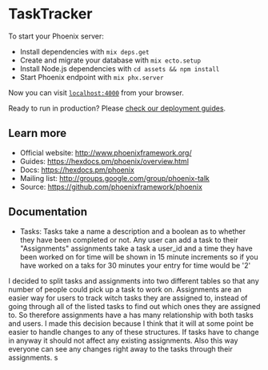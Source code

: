 # TaskTracker

To start your Phoenix server:

  * Install dependencies with `mix deps.get`
  * Create and migrate your database with `mix ecto.setup`
  * Install Node.js dependencies with `cd assets && npm install`
  * Start Phoenix endpoint with `mix phx.server`

Now you can visit [`localhost:4000`](http://localhost:4000) from your browser.

Ready to run in production? Please [check our deployment guides](https://hexdocs.pm/phoenix/deployment.html).

## Learn more

  * Official website: http://www.phoenixframework.org/
  * Guides: https://hexdocs.pm/phoenix/overview.html
  * Docs: https://hexdocs.pm/phoenix
  * Mailing list: http://groups.google.com/group/phoenix-talk
  * Source: https://github.com/phoenixframework/phoenix

## Documentation

  * Tasks:
    Tasks take a name a description and a boolean as to whether they have
    been completed or not.
    Any user can add a task to their "Assignments" assignments take a task
    a user_id and a time they have been worked on for time will be shown in
    15 minute increments so if you have worked on a taks for 30 minutes your
    entry for time would be '2'

I decided to split tasks and assignments into two different tables so that
any number of people could pick up a task to work on. Assignments are an easier
way for users to track witch tasks they are assigned to, instead of going
through all of the listed tasks to find out which ones they are assigned to.
So therefore assignments have a has many relationship with both tasks and users.
I made this decision because I think that it will at some point be easier to
handle changes to any of these structures. If tasks have to change in anyway it
should not affect any existing assignments. Also this way everyone can see any
changes right away to the tasks through their assignments. s 
